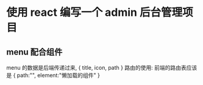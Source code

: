 # 使用 react 编写一个 admin 后台管理项目

## menu 配合组件

menu 的数据是后端传递过来,
{
title,
icon,
path
}
路由的使用:
前端的路由表应该是
{
path:"",
element:"懒加载的组件"
}
